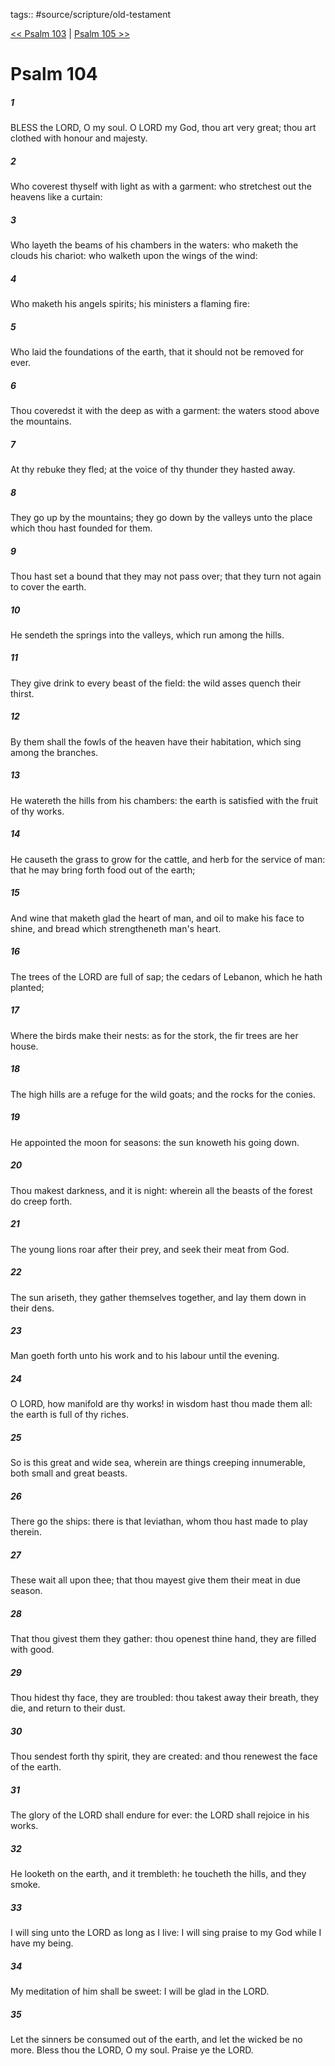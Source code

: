 tags:: #source/scripture/old-testament

[<< Psalm 103](/Old_Testament/19_Psalms/Psalm_103.md) | [Psalm 105 >>](/Old_Testament/19_Psalms/Psalm_105.md)

# Psalm 104

##### 1

BLESS the LORD, O my soul. O LORD my God, thou art very great; thou art clothed with honour and majesty.

##### 2

Who coverest thyself with light as with a garment: who stretchest out the heavens like a curtain:

##### 3

Who layeth the beams of his chambers in the waters: who maketh the clouds his chariot: who walketh upon the wings of the wind:

##### 4

Who maketh his angels spirits; his ministers a flaming fire:

##### 5

Who laid the foundations of the earth, that it should not be removed for ever.

##### 6

Thou coveredst it with the deep as with a garment: the waters stood above the mountains.

##### 7

At thy rebuke they fled; at the voice of thy thunder they hasted away.

##### 8

They go up by the mountains; they go down by the valleys unto the place which thou hast founded for them.

##### 9

Thou hast set a bound that they may not pass over; that they turn not again to cover the earth.

##### 10

He sendeth the springs into the valleys, which run among the hills.

##### 11

They give drink to every beast of the field: the wild asses quench their thirst.

##### 12

By them shall the fowls of the heaven have their habitation, which sing among the branches.

##### 13

He watereth the hills from his chambers: the earth is satisfied with the fruit of thy works.

##### 14

He causeth the grass to grow for the cattle, and herb for the service of man: that he may bring forth food out of the earth;

##### 15

And wine that maketh glad the heart of man, and oil to make his face to shine, and bread which strengtheneth man's heart.

##### 16

The trees of the LORD are full of sap; the cedars of Lebanon, which he hath planted;

##### 17

Where the birds make their nests: as for the stork, the fir trees are her house.

##### 18

The high hills are a refuge for the wild goats; and the rocks for the conies.

##### 19

He appointed the moon for seasons: the sun knoweth his going down.

##### 20

Thou makest darkness, and it is night: wherein all the beasts of the forest do creep forth.

##### 21

The young lions roar after their prey, and seek their meat from God.

##### 22

The sun ariseth, they gather themselves together, and lay them down in their dens.

##### 23

Man goeth forth unto his work and to his labour until the evening.

##### 24

O LORD, how manifold are thy works! in wisdom hast thou made them all: the earth is full of thy riches.

##### 25

So is this great and wide sea, wherein are things creeping innumerable, both small and great beasts.

##### 26

There go the ships: there is that leviathan, whom thou hast made to play therein.

##### 27

These wait all upon thee; that thou mayest give them their meat in due season.

##### 28

That thou givest them they gather: thou openest thine hand, they are filled with good.

##### 29

Thou hidest thy face, they are troubled: thou takest away their breath, they die, and return to their dust.

##### 30

Thou sendest forth thy spirit, they are created: and thou renewest the face of the earth.

##### 31

The glory of the LORD shall endure for ever: the LORD shall rejoice in his works.

##### 32

He looketh on the earth, and it trembleth: he toucheth the hills, and they smoke.

##### 33

I will sing unto the LORD as long as I live: I will sing praise to my God while I have my being.

##### 34

My meditation of him shall be sweet: I will be glad in the LORD.

##### 35

Let the sinners be consumed out of the earth, and let the wicked be no more. Bless thou the LORD, O my soul. Praise ye the LORD.
